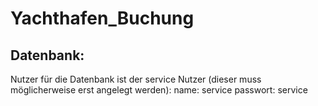 # Yachthafen_Buchung

## Datenbank:
Nutzer für die Datenbank ist der service Nutzer (dieser muss möglicherweise erst angelegt werden):
name: service
passwort: service

